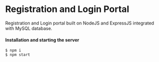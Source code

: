 # Registration and Login Portal

Registration and Login portal built on NodeJS and ExpressJS integrated with MySQL database.

#### Installation and starting the server
```
$ npm i
$ npm start
```
